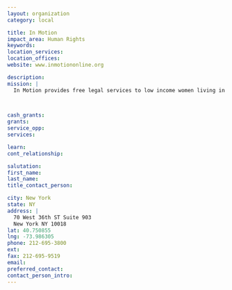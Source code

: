 ```yaml
---
layout: organization
category: local

title: In Motion
impact_area: Human Rights
keywords: 
location_services: 
location_offices: 
website: www.inmotiononline.org

description: 
mission: |
  In Motion provides free legal services to low income women living in New York City in dealing with such issues as immigration, matrimonial and family law. Services include pro bono placement, legal advice and counsel, and brief services such as drafting petitions and answers. They will also link their clients to needed social services. 

  

cash_grants: 
grants: 
service_opp: 
services: 

learn: 
cont_relationship: 

salutation: 
first_name: 
last_name: 
title_contact_person: 

city: New York
state: NY
address: |
  70 West 36th ST Suite 903     
  New York NY 10018
lat: 40.750855
lng: -73.986305
phone: 212-695-3800
ext: 
fax: 212-695-9519
email: 
preferred_contact: 
contact_person_intro: 
---
```

